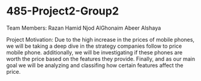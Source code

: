 # 485-Project2-Group2
Team Members:
Razan Hamid
Njod AlGhonaim
Abeer Alshaya

Project Motivation:
Due to the high increase in the prices of mobile phones, we will be taking a deep dive in the strategy companies follow to price mobile phone.
additionally, we will be investigating if these phones are worth the price based on the features they provide. Finally, and as our main goal we will be
analyzing and classifing how certain features affect the price.
